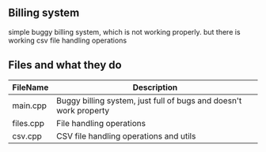 ## Billing system
simple buggy billing system, which is not working properly. but there is working csv file handling operations

## Files and what they do


|FileName|Description|
|-------|-----------|
|main.cpp| Buggy billing system, just full of bugs and doesn't work property |
|files.cpp| File handling operations |
|csv.cpp| CSV file handling operations  and utils|